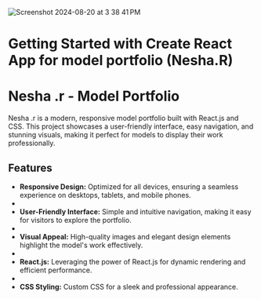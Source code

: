 
![Screenshot 2024-08-20 at 3 38 41 PM](https://github.com/user-attachments/assets/88a71153-9d1e-48b6-bc27-e5de1621909b)



# Getting Started with Create React App for model portfolio (Nesha.R)

# Nesha .r - Model Portfolio

Nesha .r is a modern, responsive model portfolio built with React.js and CSS. This project showcases a user-friendly interface, easy navigation, and stunning visuals, making it perfect for models to display their work professionally.

## Features

- **Responsive Design:** Optimized for all devices, ensuring a seamless experience on desktops, tablets, and mobile phones.
- 
- **User-Friendly Interface:** Simple and intuitive navigation, making it easy for visitors to explore the portfolio.
- 
- **Visual Appeal:** High-quality images and elegant design elements highlight the model's work effectively.
- 
- **React.js:** Leveraging the power of React.js for dynamic rendering and efficient performance.
- 
- **CSS Styling:** Custom CSS for a sleek and professional appearance.

